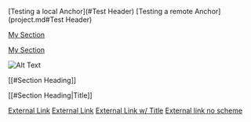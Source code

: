 
[Testing a local Anchor](#Test Header)
[Testing a remote Anchor](project.md#Test Header)

[My Section](my-section.md "Testing this Title")

[My Section](my-section.md#Anchor-test "Test Title")

![Alt Text](puppy "Test Title")

[[#Section Heading]]

[[#Section Heading|Title]]



[External Link](https://www.example.com)
[External Link](http://www.example.com)
[External Link w/ Title](https://www.example.com "LINK TITLE")
[External link no scheme](www.example.com)